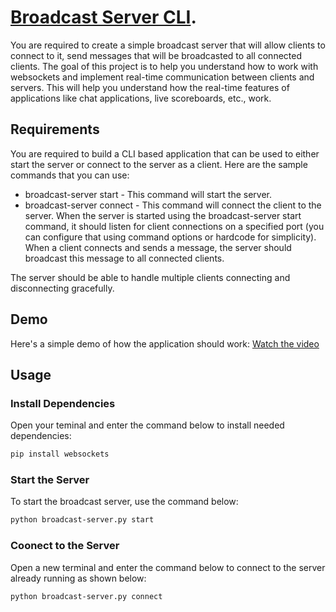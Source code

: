 # [Broadcast Server CLI](https://roadmap.sh/projects/broadcast-server).
You are required to create a simple broadcast server that will allow clients to connect to it, send messages that will be broadcasted to all connected clients. The goal of this project is to help you understand how to work with websockets and implement real-time communication between clients and servers. This will help you understand how the real-time features of applications like chat applications, live scoreboards, etc., work.


## Requirements
You are required to build a CLI based application that can be used to either start the server or connect to the server as a client. Here are the sample commands that you can use:
- broadcast-server start - This command will start the server.
- broadcast-server connect - This command will connect the client to the server.
When the server is started using the broadcast-server start command, it should listen for client connections on a specified port (you can configure that using command options or hardcode for simplicity). When a client connects and sends a message, the server should broadcast this message to all connected clients.

The server should be able to handle multiple clients connecting and disconnecting gracefully.

## Demo
Here's a simple demo of how the application should work:
[Watch the video](https://www.youtube.com/watch?v=IyHRBj_iKY0)


## Usage
### Install Dependencies
Open your teminal and enter the command below to install needed dependencies:
```bash
pip install websockets
```

### Start the Server
To start the broadcast server, use the command below:
```bash
python broadcast-server.py start
```

### Coonect to the Server
Open a new terminal and enter the command below to connect to the server already running as shown below:
```bash
python broadcast-server.py connect
```
